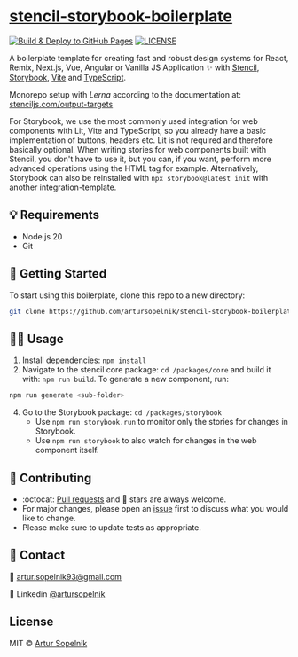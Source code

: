 # [stencil-storybook-boilerplate](https://artursopelnik.github.io/stencil-storybook-boilerplate/)

[![Build & Deploy to GitHub Pages](https://github.com/artursopelnik/stencil-storybook-boilerplate/actions/workflows/workflow.yml/badge.svg)](https://github.com/artursopelnik/stencil-storybook-boilerplate/actions/workflows/workflow.yml)
[![LICENSE](https://img.shields.io/badge/license-MIT-lightgrey.svg)](https://github.com/artursopelnik/stencil-storybook-boilerplate/blob/main/LICENSE.txt)

A boilerplate template for creating fast and robust design systems for React, Remix, Next.js, Vue, Angular or Vanilla JS Application ✨ with [Stencil](https://github.com/ionic-team/stencil), [Storybook](https://github.com/storybookjs/storybook), [Vite](https://github.com/vitejs/vite) and [TypeScript](https://github.com/microsoft/TypeScript). 

Monorepo setup with *Lerna* according to the documentation at: [stenciljs.com/output-targets](https://stenciljs.com/docs/output-targets)

For Storybook, we use the most commonly used integration for web components with Lit, Vite and TypeScript, so you
already have a basic implementation of buttons, headers etc. Lit is not required and therefore basically
optional. When writing stories for web components built with Stencil, you don't have to use it, but you can, if you
want, perform more advanced operations using the HTML tag for example.
Alternatively, Storybook can also be reinstalled with `npx storybook@latest init` with another integration-template.

## 💡 Requirements

- Node.js 20
- Git

## 🚀 Getting Started

To start using this boilerplate, clone this repo to a new directory:

```bash
git clone https://github.com/artursopelnik/stencil-storybook-boilerplate.git
```

## 👩‍💻 Usage

1. Install dependencies: `npm install`
2. Navigate to the stencil core package: `cd /packages/core` and build it with: `npm run build`. To generate a new component, run: 
```bash
npm run generate <sub-folder>
```
4. Go to the Storybook package: `cd /packages/storybook`
    - Use `npm run storybook.run` to monitor only the stories for changes in Storybook.
    - Use `npm run storybook` to also watch for changes in the web component itself.
  
## 👏 Contributing
- :octocat: [Pull requests](https://github.com/artursopelnik/stencil-storybook-boilerplate/pulls) and 🌟 stars are always welcome.
- For major changes, please open an [issue](https://github.com/artursopelnik/stencil-storybook-boilerplate/issues) first to discuss what you would like to change.
- Please make sure to update tests as appropriate.

## 📩 Contact
📧 artur.sopelnik93@gmail.com

💼 Linkedin [@artursopelnik](https://www.linkedin.com/in/artur-sopelnik-b93656110/)

## License
MIT &copy; [Artur Sopelnik](https://github.com/artursopelnik/)
